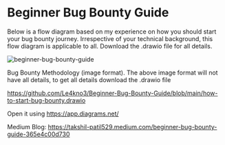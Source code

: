 # Beginner Bug Bounty Guide

Below is a flow diagram based on my experience on how you should start your bug bounty journey. Irrespective of your technical background, this flow diagram is applicable to all. Download the .drawio file for all details.

![beginner-bug-bounty-guide](https://user-images.githubusercontent.com/17622439/149648040-d4ea347d-ae36-4617-b881-c94d5e5f0a88.png)

Bug Bounty Methodology (image format). The above image format will not have all details, to get all details download the .drawio file

https://github.com/Le4kno3/Beginner-Bug-Bounty-Guide/blob/main/how-to-start-bug-bounty.drawio

Open it using https://app.diagrams.net/

Medium Blog: https://takshil-patil529.medium.com/beginner-bug-bounty-guide-365e4c00d730

